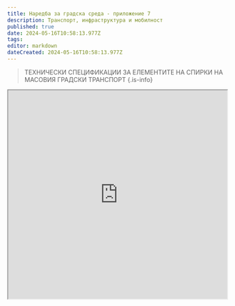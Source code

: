 ```yaml
---
title: Наредба за градска среда - приложение 7
description: Транспорт, инфраструктура и мобилност
published: true
date: 2024-05-16T10:58:13.977Z
tags: 
editor: markdown
dateCreated: 2024-05-16T10:58:13.977Z
---
```


> ТЕХНИЧЕСКИ СПЕЦИФИКАЦИИ ЗА ЕЛЕМЕНТИТЕ НА СПИРКИ НА МАСОВИЯ ГРАДСКИ ТРАНСПОРТ
{.is-info}

<iframe src="https://drive.google.com/file/d/1f6o2zHhJAzWTFClevtzOT8pUH3UYzPX4/preview" width="100%" height="480"></iframe>
